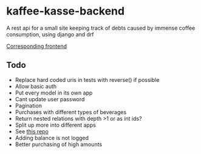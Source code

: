 # kaffee-kasse-backend

A rest api for a small site keeping track of debts caused by immense
coffee consumption, using django and drf

[Corresponding frontend](https://github.com/coma64/kaffee-kasse-frontend)

## Todo

- Replace hard coded uris in tests with reverse() if possible
- Allow basic auth
- Put every model in its own app
- Cant update user password
- Pagination
- Purchases with different types of beverages
- Return nested relations with depth >1 or as int ids?
- Split up more into different apps
- See [this repo](https://github.com/Roger-Takeshita/Django_REST_Framework)
- Adding balance is not logged
- Better purchasing of high amounts
